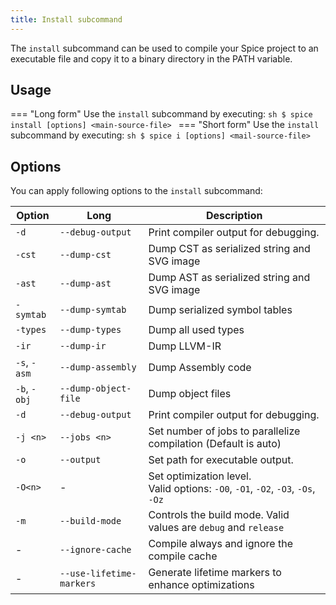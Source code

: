 ```yaml
---
title: Install subcommand
---
```


The `install` subcommand can be used to compile your Spice project to an executable file and copy it to a binary directory in the PATH variable.

## Usage
=== "Long form"
    Use the `install` subcommand by executing:
    ```sh
    $ spice install [options] <main-source-file>
    ```
=== "Short form"
    Use the `install` subcommand by executing:
    ```sh
    $ spice i [options] <mail-source-file>
    ```

## Options
You can apply following options to the `install` subcommand:

| Option       | Long                       | Description                                                                          |
|--------------|----------------------------|--------------------------------------------------------------------------------------|
| `-d`         | `--debug-output`           | Print compiler output for debugging.                                                 |
| `-cst`       | `--dump-cst`               | Dump CST as serialized string and SVG image                                          |
| `-ast`       | `--dump-ast`               | Dump AST as serialized string and SVG image                                          |
| `-symtab`    | `--dump-symtab`            | Dump serialized symbol tables                                                        |
| `-types`     | `--dump-types`             | Dump all used types                                                                  |
| `-ir`        | `--dump-ir`                | Dump LLVM-IR                                                                         |
| `-s`, `-asm` | `--dump-assembly`          | Dump Assembly code                                                                   |
| `-b`, `-obj` | `--dump-object-file`       | Dump object files                                                                    |
| `-d`         | `--debug-output`           | Print compiler output for debugging.                                                 |
| `-j <n>`     | `--jobs <n>`               | Set number of jobs to parallelize compilation (Default is auto)                      |
| `-o`         | `--output`                 | Set path for executable output.                                                      |
| `-O<n>`      | -                          | Set optimization level. <br> Valid options: `-O0`, `-O1`, `-O2`, `-O3`, `-Os`, `-Oz` |
| `-m`         | `--build-mode`             | Controls the build mode. Valid values are `debug` and `release`                      |
| -            | `--ignore-cache`           | Compile always and ignore the compile cache                                          |
| -            | `--use-lifetime-markers`   | Generate lifetime markers to enhance optimizations                                   |